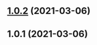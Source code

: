 ## [1.0.2](https://github.com/imcuttle/decorate-axios/compare/v1.0.1...v1.0.2) (2021-03-06)



## 1.0.1 (2021-03-06)



